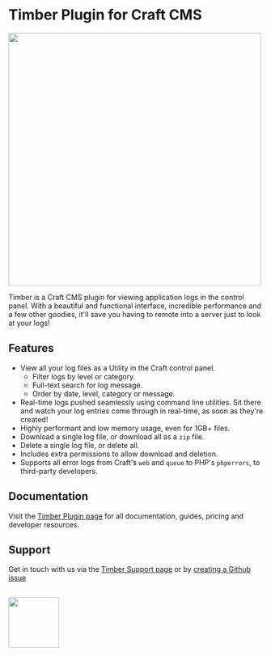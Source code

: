 # Timber Plugin for Craft CMS
<img width="500" src="https://verbb.imgix.net/plugins/timber/timber-social-card.png?v=2">

Timber is a Craft CMS plugin for viewing application logs in the control panel. With a beautiful and functional interface, incredible performance and a few other goodies, it'll save you having to remote into a server just to look at your logs!

## Features
- View all your log files as a Utility in the Craft control panel.
    - Filter logs by level or category.
    - Full-text search for log message.
    - Order by date, level, category or message.
- Real-time logs pushed seamlessly using command line utilities. Sit there and watch your log entries come through in real-time, as soon as they're created!
- Highly performant and low memory usage, even for 1GB+ files.
- Download a single log file, or download all as a `zip` file.
- Delete a single log file, or delete all.
- Includes extra permissions to allow download and deletion.
- Supports all error logs from Craft's `web` and `queue` to PHP's `phperrors`, to third-party developers.

## Documentation
Visit the [Timber Plugin page](https://verbb.io/craft-plugins/timber) for all documentation, guides, pricing and developer resources.

## Support
Get in touch with us via the [Timber Support page](https://verbb.io/craft-plugins/timber/support) or by [creating a Github issue](https://github.com/verbb/timber/issues)

<h2></h2>

<a href="https://verbb.io" target="_blank">
  <img width="100" src="https://verbb.io/assets/img/verbb-pill.svg">
</a>
